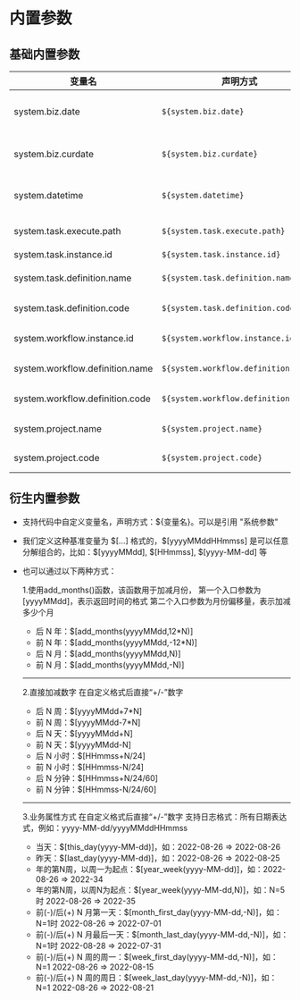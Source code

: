 # 内置参数

## 基础内置参数

|               变量名               |                 声明方式                 |                含义                |
|---------------------------------|--------------------------------------|----------------------------------|
| system.biz.date                 | `${system.biz.date}`                 | 日常调度实例定时的定时时间前一天，格式为 yyyyMMdd    |
| system.biz.curdate              | `${system.biz.curdate}`              | 日常调度实例定时的定时时间，格式为 yyyyMMdd       |
| system.datetime                 | `${system.datetime}`                 | 日常调度实例定时的定时时间，格式为 yyyyMMddHHmmss |
| system.task.execute.path        | `${system.task.execute.path}`        | 当前任务执行的绝对路径                      |
| system.task.instance.id         | `${system.task.instance.id}`         | 当前任务实例的ID                        |
| system.task.definition.name     | `${system.task.definition.name}`     | 当前任务所属任务定义的名称                    |
| system.task.definition.code     | `${system.task.definition.code}`     | 当前任务所属任务定义的code                  |
| system.workflow.instance.id     | `${system.workflow.instance.id}`     | 当前任务所属工作流实例ID                    |
| system.workflow.definition.name | `${system.workflow.definition.name}` | 当前任务所属工作流定义的名称                   |
| system.workflow.definition.code | `${system.workflow.definition.code}` | 当前任务所属工作流定义的code                 |
| system.project.name             | `${system.project.name}`             | 当前任务所在项目的名称                      |
| system.project.code             | `${system.project.code}`             | 当前任务所在项目的code                    |

## 衍生内置参数

- 支持代码中自定义变量名，声明方式：${变量名}。可以是引用 "系统参数"

- 我们定义这种基准变量为 \$[...] 格式的，\$[yyyyMMddHHmmss] 是可以任意分解组合的，比如：\$[yyyyMMdd], \$[HHmmss], \$[yyyy-MM-dd] 等

- 也可以通过以下两种方式：

  1.使用add_months()函数，该函数用于加减月份，
  第一个入口参数为[yyyyMMdd]，表示返回时间的格式
  第二个入口参数为月份偏移量，表示加减多少个月
  * 后 N 年：$[add_months(yyyyMMdd,12*N)]
  * 前 N 年：$[add_months(yyyyMMdd,-12*N)]
  * 后 N 月：$[add_months(yyyyMMdd,N)]
  * 前 N 月：$[add_months(yyyyMMdd,-N)]
  *******************************************
  2.直接加减数字
  在自定义格式后直接“+/-”数字
  * 后 N 周：$[yyyyMMdd+7*N]
  * 前 N 周：$[yyyyMMdd-7*N]
  * 后 N 天：$[yyyyMMdd+N]
  * 前 N 天：$[yyyyMMdd-N]
  * 后 N 小时：$[HHmmss+N/24]
  * 前 N 小时：$[HHmmss-N/24]
  * 后 N 分钟：$[HHmmss+N/24/60]
  * 前 N 分钟：$[HHmmss-N/24/60]
  *******************************************
  3.业务属性方式
  在自定义格式后直接“+/-”数字
  支持日志格式：所有日期表达式，例如：yyyy-MM-dd/yyyyMMddHHmmss
  * 当天：$[this_day(yyyy-MM-dd)]，如：2022-08-26 => 2022-08-26
  * 昨天：$[last_day(yyyy-MM-dd)]，如：2022-08-26 => 2022-08-25
  * 年的第N周，以周一为起点：$[year_week(yyyy-MM-dd)]，如：2022-08-26 => 2022-34
  * 年的第N周，以周N为起点：$[year_week(yyyy-MM-dd,N)]，如：N=5时 2022-08-26 => 2022-35
  * 前(-)/后(+) N 月第一天：$[month_first_day(yyyy-MM-dd,-N)]，如：N=1时 2022-08-26 => 2022-07-01
  * 前(-)/后(+) N 月最后一天：$[month_last_day(yyyy-MM-dd,-N)]，如：N=1时 2022-08-28 => 2022-07-31
  * 前(-)/后(+) N 周的周一：$[week_first_day(yyyy-MM-dd,-N)]，如：N=1 2022-08-26 => 2022-08-15
  * 前(-)/后(+) N 周的周日：$[week_last_day(yyyy-MM-dd,-N)]，如：N=1 2022-08-26 => 2022-08-21

